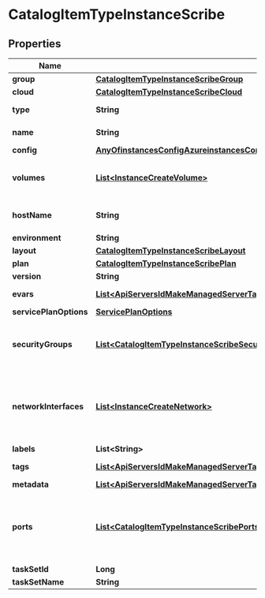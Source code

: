 

# CatalogItemTypeInstanceScribe

## Properties

Name | Type | Description | Notes
------------ | ------------- | ------------- | -------------
**group** | [**CatalogItemTypeInstanceScribeGroup**](CatalogItemTypeInstanceScribeGroup.md) |  | 
**cloud** | [**CatalogItemTypeInstanceScribeCloud**](CatalogItemTypeInstanceScribeCloud.md) |  | 
**type** | **String** | The type of instance by code we want to fetch. | 
**name** | **String** | Name of the instance to be created. | 
**config** | [**AnyOfinstancesConfigAzureinstancesConfigVMWareinstancesConfigGCPinstancesConfigAWSobject**](AnyOfinstancesConfigAzureinstancesConfigVMWareinstancesConfigGCPinstancesConfigAWSobject.md) |  | 
**volumes** | [**List&lt;InstanceCreateVolume&gt;**](InstanceCreateVolume.md) | The (optional) volumes parameter is for LV configuration, can create additional LVs at provision It should be passed as an array of | 
**hostName** | **String** | Hostname of the instance to be created.  Can be the same as the instance name. |  [optional]
**environment** | **String** | Environment code |  [optional]
**layout** | [**CatalogItemTypeInstanceScribeLayout**](CatalogItemTypeInstanceScribeLayout.md) |  | 
**plan** | [**CatalogItemTypeInstanceScribePlan**](CatalogItemTypeInstanceScribePlan.md) |  | 
**version** | **String** | Version of the layout to create. |  [optional]
**evars** | [**List&lt;ApiServersIdMakeManagedServerTags&gt;**](ApiServersIdMakeManagedServerTags.md) | Environment Variables, an array of objects that have name and value. |  [optional]
**servicePlanOptions** | [**ServicePlanOptions**](ServicePlanOptions.md) |  |  [optional]
**securityGroups** | [**List&lt;CatalogItemTypeInstanceScribeSecurityGroups&gt;**](CatalogItemTypeInstanceScribeSecurityGroups.md) | Key for security group configuration. It should be passed as an array of objects containing the id of the security group to assign the instance to. |  [optional]
**networkInterfaces** | [**List&lt;InstanceCreateNetwork&gt;**](InstanceCreateNetwork.md) | The networkInterfaces parameter is for network configuration.  The Options API &#x60;/api/options/zoneNetworkOptions?zoneId&#x3D;5&amp;provisionTypeId&#x3D;10&#x60; can be used to see which options are available.  |  [optional]
**labels** | **List&lt;String&gt;** | Array of strings (keywords). |  [optional]
**tags** | [**List&lt;ApiServersIdMakeManagedServerTags&gt;**](ApiServersIdMakeManagedServerTags.md) | Metadata tags, Array of objects having a name and value. |  [optional]
**metadata** | [**List&lt;ApiServersIdMakeManagedServerTags&gt;**](ApiServersIdMakeManagedServerTags.md) | Alias for &#x60;tags&#x60;. |  [optional]
**ports** | [**List&lt;CatalogItemTypeInstanceScribePorts&gt;**](CatalogItemTypeInstanceScribePorts.md) | The ports parameter is for port configuration.  The layout may have default ports, which are defined in node types, that are always configured. This parameter will be for additional custom ports to be opened.  |  [optional]
**taskSetId** | **Long** | The Workflow ID to execute. |  [optional]
**taskSetName** | **String** | The Workflow Name to execute. |  [optional]



